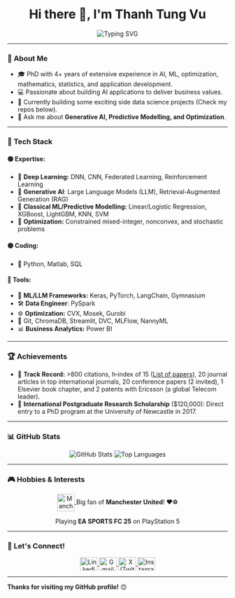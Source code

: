 <h1 align="center">Hi there 👋, I'm Thanh Tung Vu</h1>
<p align="center">
  <img src="https://readme-typing-svg.demolab.com?font=Fira+Code&size=22&pause=1000&color=00FF00&center=true&vCenter=true&width=600&lines=Data+Scientist+%7C+6G+Researcher;Passionate+about+AI+%26+Data+Science;Always+learning+and+sharing+new+technologies" alt="Typing SVG" />
</p>

---

### 🌟 **About Me**
- 🎓 PhD with 4+ years of extensive experience in AI, ML, optimization, mathematics, statistics, and application development.
- 💻 Passionate about building AI applications to deliver business values.
- 🌱 Currently building some exciting side data science projects (Check my repos below). 
- 💬 Ask me about **Generative AI, Predictive Modelling, and Optimization**. 

---

### 🚀 **Tech Stack**

#### 🟢 **Expertise:**
- 🤖 **Deep Learning:** DNN, CNN, Federated Learning, Reinforcement Learning
- 🤗 **Generative AI**: Large Language Models (LLM), Retrieval‑Augmented Generation (RAG)
- 🧠 **Classical ML/Predictive Modelling:** Linear/Logistic Regression, XGBoost, LightGBM, KNN, SVM  
- 📝 **Optimization:** Constrained mixed-integer, nonconvex, and stochastic problems   

#### 🟡 **Coding:**
- 🐍 Python, Matlab, SQL  

#### 🔵 **Tools:**
- 🔧 **ML/LLM Frameworks:** Keras, PyTorch, LangChain, Gymnasium
- 🛠️ **Data Engineer**: PySpark
- ⚙️ **Optimization:** CVX, Mosek, Gurobi
- 🚀 Git, ChromaDB, Streamlit, DVC, MLFlow, NannyML
- 📊 **Business Analytics:** Power BI 

---

### 🏆 **Achievements**
- 🏅 **Track Record:** >800 citations, h‐index of 15 ([List of papers](https://scholar.google.com/citations?hl=en&user=Yr2ixYEAAAAJ&view_op=list_works&sortby=pubdate)), 20 journal articles in top international journals, 20 conference papers (2 invited), 1 Elsevier book chapter, and 2 patents with Ericsson (a global Telecom leader).  
- 🥇 **International Postgraduate Research Scholarship** ($120,000): Direct entry to a PhD program at the University of Newcastle in 2017.

---

### 📊 **GitHub Stats**
<p align="center">
  <img src="https://github-readme-stats.vercel.app/api?username=thanhtungvudata&show_icons=true&theme=radical" alt="GitHub Stats" />
  <img src="https://github-readme-stats.vercel.app/api/top-langs/?username=thanhtungvudata&layout=compact&theme=radical" alt="Top Languages" />
</p>

---

### 🎮 **Hobbies & Interests**

<p align="center">
  <!-- Manchester United -->
  <a href="https://www.manutd.com/" target="_blank">
    <img align="center" src="https://upload.wikimedia.org/wikipedia/en/7/7a/Manchester_United_FC_crest.svg" alt="Manchester United" height="40" width="40" />
  </a>
  <span> Big fan of <strong>Manchester United</strong>! ❤️⚽</span>
</p>

<p align="center">
  <span> Playing <strong>EA SPORTS FC 25</strong> on PlayStation 5 </span>
</p>


---

### 💬 **Let's Connect!** 

<p align="center">
  <a href="https://www.linkedin.com/in/thanhtungvudata/" target="blank">
    <img align="center" src="https://raw.githubusercontent.com/rahuldkjain/github-profile-readme-generator/master/src/images/icons/Social/linked-in-alt.svg" alt="LinkedIn" height="30" width="40" />
  </a>
  
  <a href="mailto:thanhtungvudata@gmail.com" target="blank">
    <img align="center" src="https://img.icons8.com/color/48/000000/gmail-new.png" alt="Gmail" height="30" width="40" />
  </a>
  
  <a href="https://x.com/thanhtungvudata" target="blank">
    <img align="center" src="https://raw.githubusercontent.com/rahuldkjain/github-profile-readme-generator/master/src/images/icons/Social/twitter.svg" alt="X (Twitter)" height="30" width="40" />
  </a>
  
  <a href="https://www.instagram.com/thanhtungvudata/" target="blank">
    <img align="center" src="https://raw.githubusercontent.com/rahuldkjain/github-profile-readme-generator/master/src/images/icons/Social/instagram.svg" alt="Instagram" height="30" width="40" />
  </a>
</p>

---

**Thanks for visiting my GitHub profile!** 😊
